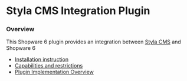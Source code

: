 Styla CMS Integration Plugin
============================

### Overview

This Shopware 6 plugin provides an integration between [Styla CMS](https://www.styla.com/)
and Shopware 6

* [Installation instruction](./Resources/doc/installation.md)
* [Capabilities and restrictions](./Resources/doc/capabilities_and_restrictions.md)
* [Plugin Implementation Overview](Resources/doc/plugin_implementation_overview.md)
